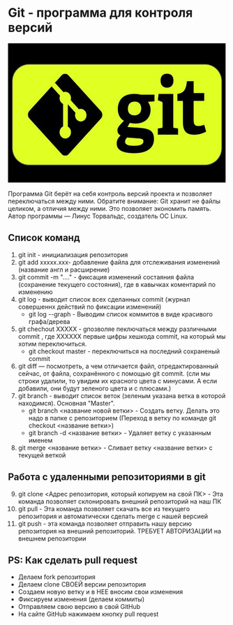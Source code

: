 # Git - программа для контроля версий
![](logo.jpg)

Программа Git берёт на себя контроль версий
проекта и позволяет переключаться между
ними. Обратите внимание: Git хранит не файлы
целиком, а отличия между ними. Это позволяет
экономить память. Автор программы — Линус
Торвальдс, создатель ОС Linux.

## Список команд

1. git init - инициализация репозитория
2. git add xxxxx.xxx- добавление файла для отслеживания изменений (название англ и расширение)
3. git commit -m "...." - фиксация изменений состаяния файла (сохранение текущего состояния), где в кавычках коментарий по изменению
4. git log - выводит список всех сделанных commit (журнал совершеннх действий по фиксации изменений)
    * git log --graph - Выводим список коммитов в виде красивого графа/дерева
5. git chechout ХХХХХ - gпозволяе пеключаться между различными commit , где ХХХХХХ первые цифры хешкода commit, на который мы хотим переключиться.
    * git checkout master - переключиться на последний сохраненый commit
6. git diff — посмотреть, а чем отличается файл,
отредактированный сейчас, от файла, сохранённого с помощью git commit. (сли мы строки удалили, то увидим
их красного цвета с минусами. А если добавили, они будут зеленого цвета и с плюсами.)
7. git branch - выводит список веток (зеленым указана ветка в которой находимся). Основная "Master".
    * git branch <название новой ветки> - Создать ветку. Делать это надо в папке с репозиторием (Переход в ветку по команде git checkout <название ветки>)
    * git branch -d <название ветки> - Удаляет ветку с указанным именем
8. git merge <название ветки> - Сливает ветку <название ветки>  с текущей веткой

## Работа с удаленными репозиториями в git

9. git clone <Адрес репозитория, который копируем на свой ПК> - Эта команда позволяет склонировать внешний репозиторий на наш ПК
10. git pull - Эта команда позволяет скачать все из текущего репозитория и автоматически
сделать merge с нашей версией
11. git push - эта команда позволяет отправить нашу версию репозитория на внешний
репозиторий. ТРЕБУЕТ АВТОРИЗАЦИИ на внешнем репозитории

## PS: Как сделать pull request

* Делаем fork репозитория
* Делаем clone СВОЕЙ версии репозитория
* Создаем новую ветку и в НЕЕ вносим свои изменения
* Фиксируем изменения (делаем коммиты)
* Отправляем свою версию в свой GitHub
* На сайте GitHub нажимаем кнопку pull request

